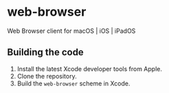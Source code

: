 # web-browser

Web Browser client for macOS | iOS | iPadOS 

## Building the code

1. Install the latest Xcode developer tools from Apple.
2. Clone the repository.
3. Build the `web-browser` scheme in Xcode.
